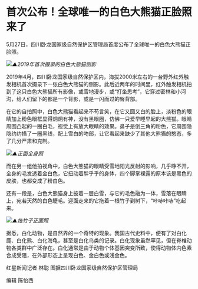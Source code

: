 # 首次公布！全球唯一的白色大熊猫正脸照来了

5月27日，四川卧龙国家级自然保护区管理局首度公布了全球唯一的白色大熊猫正脸照。

![](https://inews.gtimg.com/om_bt/O1qdGBBifSXMhUYGtHy9MpkGXiNtMP6M39sNnL15vlIGgAA/1000)_▲2019年首次摄录的白色大熊猫侧影_

2019年4月，四川卧龙国家级自然保护区内，海拔2000米左右的一台野外红外触发相机首次摄录下一张白色大熊猫的侧影。此后近两年的时间里，红外触发相机拍到了这只白色大熊猫所有影像，或雪地漫步，或“打坐思考”，它穿过密林和小河沟，给人们留下的都是一个背影，或是一闪而过的臀背部。

在它的自拍照中，白色大熊猫看起来不苟言笑，在它又圆又白的脸上，淡粉色的眼睛加上粉色眼框显得炯炯有神，没有黑眼圈，仿佛一只爱早睡早起的大熊猫。眼睛周围凸起的一圈白毛，视觉上有放大眼睛的效果。鼻子是倒三角的粉色，它周围隐隐约约描了一圈黑线，配上雪白的吻部，让它看起来缺少了其他大熊猫的憨态，多了几分严肃和克制。

![](https://inews.gtimg.com/om_bt/OaFCsHpn7zoKM-3pEuCG8LSdHyoueUIKuGt_CDd3WCIV0AA/1000)_▲正面全身照_

而在另一组他拍视角中，白色大熊猫的眼睛受雪地阳光反射的影响，几乎睁不开，全身的毛发透着金白色，它扭动着胖乎乎的身体，四个脚掌裸露的原本该是黑色的皮肤，也都变成了粉白色。

还有一段是，白色大熊猫身上披着一层白雪，与它的毛色融为一体，雪落在眼睛上，宛若天然的白色睫毛。迎面走来的它拖着一根竹子到树下，“咔哧咔哧”吃起来。

![](https://inews.gtimg.com/om_bt/ORojmXj14fusRiuWDvy0nqKyDr3nMKXUBx3PYRm7OxzdwAA/1000)_▲拖竹子正面照_

据悉，白化动物，是自然界的一个奇特的现象。我国古代史料中，便有了对白化鹿、白化熊、白化海龟，甚至是白化鸟类的记录。白化现象虽然罕见，但在脊椎动物各类群中广泛存在。白化通常是由于动物个体基因突变所致，使得动物体内色素合成受阻，在外部形态上呈现白色、金白色或浅金色。

红星新闻记者 林聪 图据四川卧龙国家级自然保护区管理局

编辑 陈怡西

